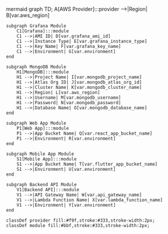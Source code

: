 mermaid
graph TD;
    A[AWS Provider]:::provider -->|Region| B[var.aws_region]

    subgraph Grafana Module
        C1[Grafana]:::module
        C1 -->|AMI ID| D[var.grafana_ami_id]
        C1 -->|Instance Type| E[var.grafana_instance_type]
        C1 -->|Key Name| F[var.grafana_key_name]
        C1 -->|Environment| G[var.environment]
    end

    subgraph MongoDB Module
        H1[MongoDB]:::module
        H1 -->|Project Name| I[var.mongodb_project_name]
        H1 -->|Atlas Org ID| J[var.mongodb_atlas_org_id]
        H1 -->|Cluster Name| K[var.mongodb_cluster_name]
        H1 -->|Region| L[var.aws_region]
        H1 -->|Username| M[var.mongodb_username]
        H1 -->|Password| N[var.mongodb_password]
        H1 -->|Database Name| O[var.mongodb_database_name]
    end

    subgraph Web App Module
        P1[Web App]:::module
        P1 -->|App Bucket Name| Q[var.react_app_bucket_name]
        P1 -->|Environment| R[var.environment]
    end

    subgraph Mobile App Module
        S1[Mobile App]:::module
        S1 -->|App Bucket Name| T[var.flutter_app_bucket_name]
        S1 -->|Environment| U[var.environment]
    end

    subgraph Backend API Module
        V1[Backend API]:::module
        V1 -->|API Gateway Name| W[var.api_gateway_name]
        V1 -->|Lambda Function Name| X[var.lambda_function_name]
        V1 -->|Environment| Y[var.environment]
    end

    classDef provider fill:#f9f,stroke:#333,stroke-width:2px;
    classDef module fill:#bbf,stroke:#333,stroke-width:2px;
